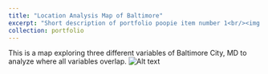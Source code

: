 ```yaml
---
title: "Location Analysis Map of Baltimore"
excerpt: "Short description of portfolio poopie item number 1<br/><img src='/images/ResizedAnalysis.png'>"
collection: portfolio
---
```


This is a map exploring three different variables of Baltimore City, MD to analyze where all variables overlap. 
![Alt text](/images/ResizedAnalysis.png"ResizedAnalysis")
